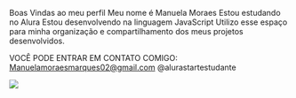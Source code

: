 Boas Vindas ao meu perfil
Meu nome é Manuela Moraes
Estou estudando no Alura
Estou desenvolvendo na linguagem JavaScript
Utilizo esse espaço para minha organização e compartilhamento dos meus projetos desenvolvidos.

VOCÊ PODE ENTRAR EM CONTATO COMIGO:
Manuelamoraesmarques02@gmail.com
@alurastartestudante

![](https://media1.tenor.com/m/50pfwD7hw_YAAAAC/dance-dancing.gif)
